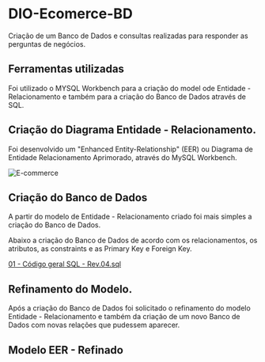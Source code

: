# DIO-Ecomerce-BD
Criação de um Banco de Dados e consultas realizadas para responder as perguntas de negócios.

## Ferramentas utilizadas

Foi utilizado o MYSQL Workbench para a criação do model ode Entidade - Relacionamento e também para a criação do Banco de Dados através de SQL.


## Criação do Diagrama Entidade - Relacionamento.

Foi desenvolvido um "Enhanced Entity-Relationship"  (EER) ou Diagrama de Entidade Relacionamento Aprimorado, através do MySQL Workbench.

![E-commerce](https://github.com/user-attachments/assets/693024c3-306b-495b-989f-fd651eca5448)

## Criação do Banco de Dados

A partir do modelo de Entidade - Relacionamento criado foi mais simples a criação do Banco de Dados.

Abaixo a criação do Banco de Dados de acordo com os relacionamentos, os atributos, as constraints e as Primary Key e Foreign Key.


[01 - Código geral SQL - Rev.04.sql](./01%20-%20Código%20geral%20SQL%20-%20Rev.04.sql)

## Refinamento do Modelo.

Após a criação do Banco de Dados foi solicitado o refinamento do modelo Entidade - Relacionamento e também da criação de um novo Banco de Dados com novas relações que pudessem aparecer.

## Modelo EER - Refinado

